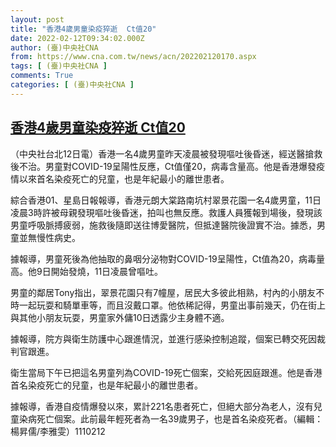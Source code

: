 ```yaml
---
layout: post
title: "香港4歲男童染疫猝逝  Ct值20"
date: 2022-02-12T09:34:02.000Z
author: (臺)中央社CNA
from: https://www.cna.com.tw/news/acn/202202120170.aspx
tags: [ (臺)中央社CNA ]
comments: True
categories: [ (臺)中央社CNA ]
---
```

<!--1644658442000-->
[香港4歲男童染疫猝逝  Ct值20](https://www.cna.com.tw/news/acn/202202120170.aspx)
------

<div>
<div></div><div><p>（中央社台北12日電）香港一名4歲男童昨天凌晨被發現嘔吐後昏迷，經送醫搶救後不治。男童對COVID-19呈陽性反應，Ct值僅20，病毒含量高。他是香港爆發疫情以來首名染疫死亡的兒童，也是年紀最小的離世患者。</p><p>綜合香港01、星島日報報導，香港元朗大棠路南坑村翠景花園一名4歲男童，11日凌晨3時許被母親發現嘔吐後昏迷，拍叫也無反應。救護人員獲報到場後，發現該男童呼吸脈搏疲弱，施救後隨即送往博愛醫院，但抵達醫院後證實不治。據悉，男童並無慢性病史。</p><p>據報導，男童死後為他抽取的鼻咽分泌物對COVID-19呈陽性，Ct值為20，病毒量高。他9日開始發燒，11日凌晨曾嘔吐。</p><p>男童的鄰居Tony指出，翠景花園只有7幢屋，居民大多彼此相熟，村內的小朋友不時一起玩耍和騎單車等，而且沒戴口罩。他依稀記得，男童出事前幾天，仍在街上與其他小朋友玩耍，男童家外傭10日透露少主身體不適。</p><p>據報導，院方與衛生防護中心跟進情況，並進行感染控制追蹤，個案已轉交死因裁判官跟進。</p><p>衛生當局下午已把這名男童列為COVID-19死亡個案，交給死因庭跟進。他是香港首名染疫死亡的兒童，也是年紀最小的離世患者。</p><p>據報導，香港自疫情爆發以來，累計221名患者死亡，但絕大部分為老人，沒有兒童染病死亡個案。此前最年輕死者為一名39歲男子，也是首名染疫死者。（編輯：楊昇儒/李雅雯）1110212</p></div>
</div>
